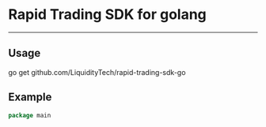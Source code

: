 # Rapid Trading SDK for golang

---

## Usage

go get github.com/LiquidityTech/rapid-trading-sdk-go

## Example

```go
package main